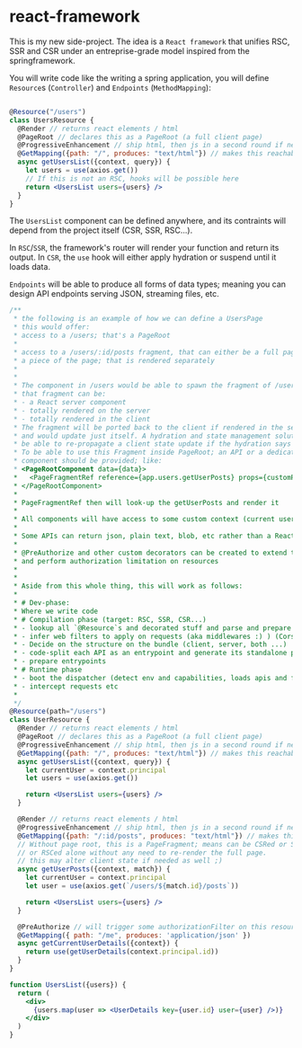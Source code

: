 # react-framework


This is my new side-project. The idea is a `React framework` that unifies RSC, SSR and CSR under an entreprise-grade model inspired from the springframework.

You will write code like the writing a spring application, you will define `Resource`s (`Controller`) and `Endpoints` (`MethodMapping`):


```jsx

@Resource("/users")
class UsersResource {
  @Render // returns react elements / html
  @PageRoot // declares this as a PageRoot (a full client page)
  @ProgressiveEnhancement // ship html, then js in a second round if needed
  @GetMapping({path: "/", produces: "text/html"}) // makes this reachable via /users/
  async getUsersList({context, query}) {
    let users = use(axios.get())
    // If this is not an RSC, hooks will be possible here
    return <UsersList users={users} />
  }
}

```

The `UsersList` component can be defined anywhere, and its contraints will depend from the project itself (CSR, SSR, RSC...).

In `RSC`/`SSR`, the framework's router will render your function and return its output.
In `CSR`, the `use` hook will either apply hydration or suspend until it loads data.

`Endpoints` will be able to produce all forms of data types; meaning you can design API endpoints serving JSON, streaming files, etc.

```jsx
/**
 * the following is an example of how we can define a UsersPage
 * this would offer:
 * access to a /users; that's a PageRoot
 *
 * access to a /users/:id/posts fragment, that can either be a full page or
 * a piece of the page; that is rendered separately
 *
 *
 * The component in /users would be able to spawn the fragment of /users/:id/posts if needed
 * that fragment can be:
 * - a React server component
 * - totally rendered on the server
 * - totally rendered in the client
 * The fragment will be ported back to the client if rendered in the server
 * and would update just itself. A hydration and state management solution could
 * be able to re-propagate a client state update if the hydration says so.
 * To be able to use this Fragment inside PageRoot; an API or a dedicated
 * component should be provided; like:
 * <PageRootComponent data={data}>
 *   <PageFragmentRef reference={app.users.getUserPosts} props={customProps} />
 * </PageRootComponent>
 *
 * PageFragmentRef then will look-up the getUserPosts and render it
 *
 * All components will have access to some custom context (current user...)
 *
 * Some APIs can return json, plain text, blob, etc rather than a ReactNode
 *
 * @PreAuthorize and other custom decorators can be created to extend the WebFilters API
 * and perform authorization limitation on resources
 *
 *
 * Aside from this whole thing, this will work as follows:
 *
 * # Dev-phase:
 * Where we write code
 * # Compilation phase (target: RSC, SSR, CSR...)
 * - lookup all `@Resource`s and decorated stuff and parse and prepare decorators behavior
 * - infer web filters to apply on requests (aka middlewares :) ) (CorsFilter, SecurityFilter, JwtFilter, FeatureFlagsFilter...)
 * - Decide on the structure on the bundle (client, server, both ...)
 * - code-split each API as an entrypoint and generate its standalone package
 * - prepare entrypoints
 * # Runtime phase
 * - boot the dispatcher (detect env and capabilities, loads apis and filters)
 * - intercept requests etc
 *
 */
@Resource(path="/users")
class UserResource {
  @Render // returns react elements / html
  @PageRoot // declares this as a PageRoot (a full client page)
  @ProgressiveEnhancement // ship html, then js in a second round if needed
  @GetMapping({path: "/", produces: "text/html"}) // makes this reachable via /users/
  async getUsersList({context, query}) {
    let currentUser = context.principal
    let users = use(axios.get())

    return <UsersList users={users} />
  }

  @Render // returns react elements / html
  @ProgressiveEnhancement // ship html, then js in a second round if needed
  @GetMapping({path: "/:id/posts", produces: "text/html"}) // makes this reachable via /users/14/posts
  // Without page root, this is a PageFragment; means can be CSRed or SSRed
  // or RSCed alone without any need to re-render the full page.
  // this may alter client state if needed as well ;)
  async getUserPosts({context, match}) {
    let currentUser = context.principal
    let user = use(axios.get(`/users/${match.id}/posts`))

    return <UsersList users={users} />
  }

  @PreAuthorize // will trigger some authorizationFilter on this resource
  @GetMapping({ path: "/me", produces: 'application/json' })
  async getCurrentUserDetails({context}) {
    return use(getUserDetails(context.principal.id))
  }
}

function UsersList({users}) {
  return (
    <div>
      {users.map(user => <UserDetails key={user.id} user={user} />)}
    </div>
  )
}
```
